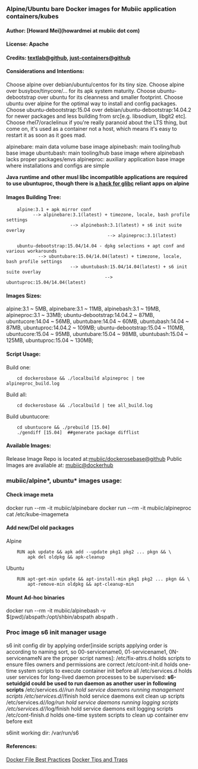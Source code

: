 ### Alpine/Ubuntu bare Docker images for Mubiic application containers/kubes
#### Author: [Howard Mei](howardmei at mubiic dot com)
#### License: Apache
#### Credits: [textlab@github](https://github.com/textlab/glossa/tree/master/script), [just-containers@github](https://github.com/just-containers/base)

#### Considerations and Intentions:
Choose alpine over debian/ubuntu/centos for its tiny size.
Choose alpine over busybox/tinycore/... for its apk system maturity.
Choose ubuntu-debootstrap over ubuntu for its cleanness and smaller footprint.
Choose ubuntu over alpine for the optimal way to install and config packages.
Choose ubuntu-debootstrap:15.04 over debian/ubuntu-debootstrap:14.04.2 for newer packages and less building from src[e.g. libsodium, libgit2 etc].
Choose rhel7/oraclelinux if you're really paranoid about the LTS thing, but come on, it's used as a container not a host, which means it's easy to restart it as soon as it goes mad.

alpinebare: main data volume base image
alpinebash: main tooling/hub base image
ubuntubash: main tooling/hub base image where alpinebash lacks proper packages/envs
alpineproc: auxiliary application base image where installations and configs are simple

**Java runtime and other musl libc incompatible applications are required to use ubuntuproc,
though there is [a hack for glibc](https://github.com/andyshinn/alpine-pkg-glibc) reliant apps on alpine**

#### Images Building Tree:

```
    alpine:3.1 + apk mirror conf
          --> alpinebare:3.1(latest) + timezone, locale, bash profile settings
                        --> alpinebash:3.1(latest) + s6 init suite overlay
                                      --> alpineproc:3.1(latest)
```

```
    ubuntu-debootstrap:15.04/14.04 - dpkg selections + apt conf and various workarounds
            --> ubuntubare:15.04/14.04(latest) + timezone, locale, bash profile settings
                        --> ubuntubash:15.04/14.04(latest) + s6 init suite overlay
                                     --> ubuntuproc:15.04/14.04(latest)
```

#### Images Sizes:
alpine:3.1 ~ 5MB, alpinebare:3.1 ~ 11MB, alpinebash:3.1 ~ 19MB, alpineproc:3.1 ~ 33MB;
ubuntu-debootstrap:14.04.2 ~ 87MB, ubuntucore:14.04 ~ 56MB, ubuntubare:14.04 ~ 60MB, ubuntubash:14.04 ~ 87MB, ubuntuproc:14.04.2 ~ 109MB;
ubuntu-debootstrap:15.04 ~ 110MB, ubuntucore:15.04  ~ 95MB, ubuntubare:15.04  ~ 98MB, ubuntubash:15.04 ~ 125MB, ubuntuproc:15.04 ~ 130MB;

#### Script Usage:
Build one:
```
    cd dockerosbase && ./localbuild alpineproc | tee alpineproc_build.log
```
Build all:
```
    cd dockerosbase && ./localbuild | tee all_build.log
```
Build ubuntucore:
```
    cd ubuntucore && ./prebuild [15.04]
    ./gendiff [15.04]  ##generate package difflist
```

#### Available Images:
Release Image Repo is located at:[mubiic/dockerosebase@github](https://github.com/mubiic/dockerosbase)
Public Images are avaliable at: [mubiic@dockerhub](https://registry.hub.docker.com/repos/mubiic/)

### mubiic/alpine*, ubuntu* images usage:
#### Check image meta
docker run --rm -it mubiic/alpinebare
docker run --rm -it mubiic/alpineproc cat /etc/kube-imagemeta

#### Add new/Del old packages
Alpine
```
    RUN apk update && apk add --update pkg1 pkg2 ... pkgn && \
        apk del oldpkg && apk-cleanup
```
Ubuntu
```
    RUN apt-get-min update && apt-install-min pkg1 pkg2 ... pkgn && \
        apt-remove-min oldpkg && apt-cleanup-min

```
#### Mount Ad-hoc binaries
docker run --rm -it mubiic/alpinebash -v $(pwd)/abspath:/opt/shbin/abspath abspath .

### Proc image s6 init manager usage
s6 init config dir by applying order[inside scripts applying order is according to naming sort,
so 00-servicename0, 01-servicename1, 0N-servicenameN are the proper script names]:
/etc/fix-attrs.d      holds scripts to ensure files owners and permissions are correct
/etc/cont-init.d      holds one-time system scripts to execute container init before all
/etc/services.d       holds user services for long-lived daemon processes to be supervised:
**s6-setuidgid could be used to run daemon as another user in following scripts**
/etc/services.d/*/run           hold service daemons running management scripts
/etc/services.d/*/finish        hold service daemons exit clean up scripts
/etc/services.d/*/log/run       hold service daemons running logging scripts
/etc/services.d/*/log/finish    hold service daemons exit logging scripts
/etc/cont-finish.d    holds one-time system scripts to clean up container env before exit

s6init working dir: /var/run/s6

#### References:
[Docker File Best Practices](http://docs.docker.com/articles/dockerfile_best-practices/)
[Docker Tips and Traps](http://mrbluecoat.blogspot.com/2014/10/docker-traps-and-how-to-avoid-them.html)

